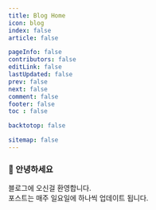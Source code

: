 ```yaml
---
title: Blog Home
icon: blog
index: false
article: false

pageInfo: false
contributors: false
editLink: false
lastUpdated: false
prev: false
next: false
comment: false
footer: false
toc : false

backtotop: false

sitemap: false
---
```


### 👋 안녕하세요
블로그에 오신걸 환영합니다. <br/>포스트는 매주 일요일에 하나씩 업데이트 됩니다. 

<Catalog />
